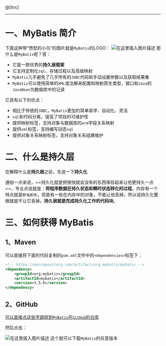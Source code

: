 ﻿@[toc]

----
# 一、MyBatis 简介
下面这种带”愤怒的小鸟“的图片就是`MyBatis`的LOGO：
![在这里插入图片描述](https://img-blog.csdnimg.cn/20210119213902616.png)
那什么是`MyBatis`呢？答：

- 它是一款优秀的**持久层框架**
- 它支持定制化`sql`、存储过程以及高级映射
- `MyBatis`几乎避免了几乎所有的`JDBC`代码和手动设置参数以及获取结果集
- `MyBatis`可以使用简单的`XML`或注解来配置和映射原生类型，接口和`Java`的`JavaBean`为数据库中的记录

它具有以下的优点：

- 相比于传统的`JDBC`，`MyBatis`更加的简单易学、自动化、灵活
- `sql`和代码分离，提高了项目的可维护性
- 提供映射标签，支持对象与数据库的`orm`字段关系映射
- 提供`xml`标签，支持编写动态`sql`
- 提供对象关系映射标签，支持对象关系组建维护

# 二、什么是持久层
在解释什么是**持久层**之前，先说一下**持久化**

通俗一点来说，==持久化就是把很快就会没有的东西保存起来让他更持久一点==，专业点说就是：**将程序数据在持久状态和瞬时状态转化的过程**。内存有一个特点就是`断电即失`，但是有一些在内存中的对象，不能让他丢掉，所以说持久化要做就是不让它丢掉。**持久层就是完成持久化工作的代码块**。
# 三、如何获得 MyBatis
## 1、Maven
可以直接将下面的代码复制的`pom.xml`文件中的`<dependencies>`标签下：

```xml
<!-- https://mvnrepository.com/artifact/org.mybatis/mybatis -->
<dependency>
    <groupId>org.mybatis</groupId>
    <artifactId>mybatis</artifactId>
    <version>3.5.6</version>
</dependency>
```

## 2、GitHub
[可以直接点这些字跳转到`MyBatis`在`GitHub`的仓库](https://github.com/mybatis/mybatis-3)

然后点击：

![在这里插入图片描述](https://img-blog.csdnimg.cn/20210119215550857.png?x-oss-process=image/watermark,type_ZmFuZ3poZW5naGVpdGk,shadow_10,text_aHR0cHM6Ly9ibG9nLmNzZG4ubmV0L2xlc2lsZXFpbg==,size_16,color_FFFFFF,t_70)
这个就可以下载`MyBatis`的任意版本


